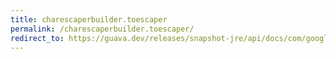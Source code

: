 ```yaml
---
title: charescaperbuilder.toescaper
permalink: /charescaperbuilder.toescaper/
redirect_to: https://guava.dev/releases/snapshot-jre/api/docs/com/google/common/escape/CharEscaperBuilder.html#toEscaper--
---
```


